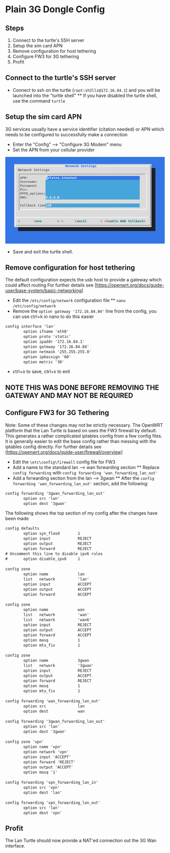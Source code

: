 # Plain 3G Dongle Config

## Steps
1. Connect to the turtle's SSH server
1. Setup the sim card APN
2. Remove configuration for host tethering
3. Configure FW3 for 3G tethering
4. Profit

## Connect to the turtle's SSH server
* Connect to ssh on the turtle (`root:sh3llz@172.16.84.1`) and you will be launched into the "turtle shell"
** If you have disabled the turtle shell, use the command `turtle`

## Setup the sim card APN
3G services usually have a service identifier (citation needed) or APN which needs to be configured to successfully make a connection

* Enter the "Config" --> "Configure 3G Modem" menu
* Set the APN from your cellular provider

![Setting the APN](res/configure_apn.png)

* Save and exit the turtle shell.

## Remove configuration for host tethering
The default configuration expects the usb host to provide a gateway which could affect routing
For further details see [https://openwrt.org/docs/guide-user/base-system/basic-networking]

* Edit the `/etc/config/network` configuration file
** `nano /etc/config/network`
* Remove the `option gateway '172.16.84.84'` line from the config, you can use ctrl+k in nano to do this easier
```
config interface 'lan'
        option ifname 'eth0'
        option proto 'static'
        option ipaddr '172.16.84.1'
        option gateway '172.16.84.84'
        option netmask '255.255.255.0'
        option ip6assign '60'
        option metric '30'
```
* ctrl+o to save, ctrl+x to exit

## NOTE THIS WAS DONE BEFORE REMOVING THE GATEWAY AND MAY NOT BE REQUIRED
## Configure FW3 for 3G Tethering
Note: Some of these changes may not be strictly necessary.
The OpenWRT platform that the Lan Turtle is based on uses the FW3 firewall by default. This generates a rather complicated iptables config from a few config files. 
It is generally easier to edit the base config rather than messing with the iptables config directly.
For further details see [https://openwrt.org/docs/guide-user/firewall/overview]

* Edit the `\etc\config\firewall` config file for FW3
* Add a name to the standard lan --> wan forwarding section
** Replace `config forwarding` with `config forwarding 'wan_forwarding_lan_out'`
* Add a forwarding section from the lan --> 3gwan
** After the `config forwarding 'wan_forwarding_lan_out'` section, add the following:
```
config forwarding '3gwan_forwarding_lan_out'
        option src 'lan'
        option dest '3gwan'
```

The following shows the top section of my config after the changes have been made

```root@turtle:~# cat /etc/config/firewall
config defaults
        option syn_flood        1
        option input            REJECT
        option output           REJECT
        option forward          REJECT
# Uncomment this line to disable ipv6 rules
#       option disable_ipv6     1

config zone
        option name             lan
        list   network          'lan'
        option input            ACCEPT
        option output           ACCEPT
        option forward          ACCEPT

config zone
        option name             wan
        list   network          'wan'
        list   network          'wan6'
        option input            REJECT
        option output           ACCEPT
        option forward          ACCEPT
        option masq             1
        option mtu_fix          1

config zone
        option name             3gwan
        list   network          '3gwan'
        option input            REJECT
        option output           ACCEPT
        option forward          REJECT
        option masq             1
        option mtu_fix          1

config forwarding 'wan_forwarding_lan_out'
        option src              lan
        option dest             wan

config forwarding '3gwan_forwarding_lan_out'
        option src 'lan'
        option dest '3gwan'

config zone 'vpn'
        option name 'vpn'
        option network 'vpn'
        option input 'ACCEPT'
        option forward 'REJECT'
        option output 'ACCEPT'
        option masq '1'

config forwarding 'vpn_forwarding_lan_in'
        option src 'vpn'
        option dest 'lan'

config forwarding 'vpn_forwarding_lan_out'
        option src 'lan'
        option dest 'vpn'
```

## Profit
The Lan Turtle should now provide a NAT'ed connection out the 3G Wan interface.

